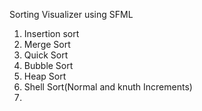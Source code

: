 Sorting Visualizer using SFML

1. Insertion sort
2. Merge Sort
3. Quick Sort
4. Bubble Sort
5. Heap Sort
6. Shell Sort(Normal and knuth Increments)
7. 
